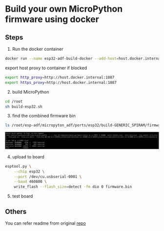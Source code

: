 # Build your own MicroPython firmware using docker


## Steps

1. Run the docker container

```sh
docker run --name esp32-adf-build-docker --add-host=host.docker.internal:host-gateway -it --rm robbietree/esp32-adf-build-docker:0.0.10
```

export host proxy to container if blocked
```sh
export http_proxy=http://host.docker.internal:1087
export https_proxy=http://host.docker.internal:1087
```

2. build MicroPython

```sh
cd /root
sh build-esp32.sh
```

3. find the combined firmware bin

```sh
ls /root/esp-adf/micropyton_adf/ports/esp32/build-GENERIC_SPIRAM/firmware.bin
```

![build-success](https://raw.githubusercontent.com/unseel/docker-micropython-tools-esp32-adf/master/build-success.png)

4. upload to board

```sh
esptool.py \
    --chip esp32 \
    --port /dev/cu.usbserial-0001 \
    --baud 460800 \
    write_flash --flash_size=detect -fm dio 0 firmware.bin
```

5. test board

## Others

You can refer readme from original [repo](https://github.com/tionebrr/docker-micropython-tools-esp32)
